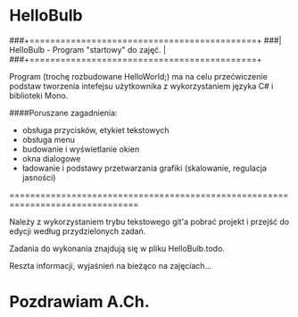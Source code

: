 # HelloBulb


###+============================================+
###| HelloBulb - Program "startowy" do zajęć.   |
###+============================================+

Program (trochę rozbudowane HelloWorld;) ma na celu przećwiczenie podstaw 
tworzenia intefejsu użytkownika z wykorzystaniem języka C# i biblioteki Mono.

####Poruszane zagadnienia:
* obsługa przycisków, etykiet tekstowych
* obsługa menu
* budowanie i wyświetlanie okien
* okna dialogowe
* ładowanie i podstawy przetwarzania grafiki (skalowanie, regulacja jasności)

===============================================================================

Należy z wykorzystaniem trybu tekstowego git'a pobrać projekt i przejść do 
edycji według przydzielonych zadań.

Zadania do wykonania znajdują się w pliku HelloBulb.todo.

Reszta informacji, wyjaśnień na bieżąco na zajęciach...

Pozdrawiam
A.Ch.
===============================================================================